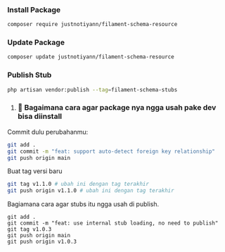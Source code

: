 ### Install Package

```bash
composer require justnotiyann/filament-schema-resource
```

### Update Package

```bash
composer update justnotiyann/filament-schema-resource
```

### Publish Stub

```bash
php artisan vendor:publish --tag=filament-schema-stubs
```

1. ### 🔁 Bagaimana cara agar package nya ngga usah pake dev bisa diinstall

Commit dulu perubahanmu:

```bash
git add .
git commit -m "feat: support auto-detect foreign key relationship"
git push origin main
```

Buat tag versi baru

```bash
git tag v1.1.0 # ubah ini dengan tag terakhir
git push origin v1.1.0 # ubah ini dengan tag terakhir
```

Bagiamana cara agar stubs itu ngga usah di publish.



```
git add .
git commit -m "feat: use internal stub loading, no need to publish"
git tag v1.0.3
git push origin main
git push origin v1.0.3
```
